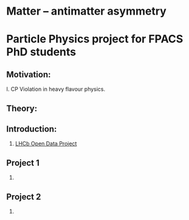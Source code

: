 
# Matter – antimatter asymmetry 
# Particle Physics project for FPACS PhD students

## Motivation:
   I. CP Violation in heavy flavour physics.


## Theory:


## Introduction:
1. [LHCb Open Data Project](http://opendata.cern.ch/record/4901)

## Project 1
1.
## Project 2
1.
